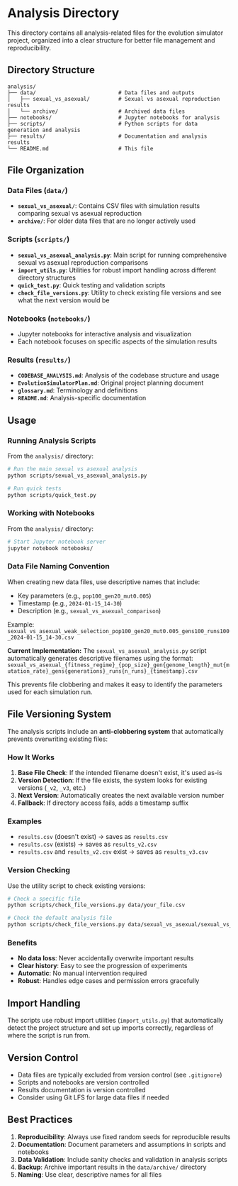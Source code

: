 # Analysis Directory

This directory contains all analysis-related files for the evolution simulator project, organized into a clear structure for better file management and reproducibility.

## Directory Structure

```
analysis/
├── data/                          # Data files and outputs
│   ├── sexual_vs_asexual/         # Sexual vs asexual reproduction results
│   └── archive/                   # Archived data files
├── notebooks/                     # Jupyter notebooks for analysis
├── scripts/                       # Python scripts for data generation and analysis
├── results/                       # Documentation and analysis results
└── README.md                      # This file
```

## File Organization

### Data Files (`data/`)
- **`sexual_vs_asexual/`**: Contains CSV files with simulation results comparing sexual vs asexual reproduction
- **`archive/`**: For older data files that are no longer actively used

### Scripts (`scripts/`)
- **`sexual_vs_asexual_analysis.py`**: Main script for running comprehensive sexual vs asexual reproduction comparisons
- **`import_utils.py`**: Utilities for robust import handling across different directory structures
- **`quick_test.py`**: Quick testing and validation scripts
- **`check_file_versions.py`**: Utility to check existing file versions and see what the next version would be

### Notebooks (`notebooks/`)
- Jupyter notebooks for interactive analysis and visualization
- Each notebook focuses on specific aspects of the simulation results

### Results (`results/`)
- **`CODEBASE_ANALYSIS.md`**: Analysis of the codebase structure and usage
- **`EvolutionSimulatorPlan.md`**: Original project planning document
- **`glossary.md`**: Terminology and definitions
- **`README.md`**: Analysis-specific documentation

## Usage

### Running Analysis Scripts
From the `analysis/` directory:
```bash
# Run the main sexual vs asexual analysis
python scripts/sexual_vs_asexual_analysis.py

# Run quick tests
python scripts/quick_test.py
```

### Working with Notebooks
From the `analysis/` directory:
```bash
# Start Jupyter notebook server
jupyter notebook notebooks/
```

### Data File Naming Convention
When creating new data files, use descriptive names that include:
- Key parameters (e.g., `pop100_gen20_mut0.005`)
- Timestamp (e.g., `2024-01-15_14-30`)
- Description (e.g., `sexual_vs_asexual_comparison`)

Example: `sexual_vs_asexual_weak_selection_pop100_gen20_mut0.005_gens100_runs100_2024-01-15_14-30.csv`

**Current Implementation:**
The `sexual_vs_asexual_analysis.py` script automatically generates descriptive filenames using the format:
`sexual_vs_asexual_{fitness_regime}_{pop_size}_gen{genome_length}_mut{mutation_rate}_gens{generations}_runs{n_runs}_{timestamp}.csv`

This prevents file clobbering and makes it easy to identify the parameters used for each simulation run.

## File Versioning System

The analysis scripts include an **anti-clobbering system** that automatically prevents overwriting existing files:

### How It Works
1. **Base File Check**: If the intended filename doesn't exist, it's used as-is
2. **Version Detection**: If the file exists, the system looks for existing versions (`_v2`, `_v3`, etc.)
3. **Next Version**: Automatically creates the next available version number
4. **Fallback**: If directory access fails, adds a timestamp suffix

### Examples
- `results.csv` (doesn't exist) → saves as `results.csv`
- `results.csv` (exists) → saves as `results_v2.csv`
- `results.csv` and `results_v2.csv` exist → saves as `results_v3.csv`

### Version Checking
Use the utility script to check existing versions:
```bash
# Check a specific file
python scripts/check_file_versions.py data/your_file.csv

# Check the default analysis file
python scripts/check_file_versions.py data/sexual_vs_asexual/sexual_vs_asexual_results.csv
```

### Benefits
- **No data loss**: Never accidentally overwrite important results
- **Clear history**: Easy to see the progression of experiments
- **Automatic**: No manual intervention required
- **Robust**: Handles edge cases and permission errors gracefully

## Import Handling

The scripts use robust import utilities (`import_utils.py`) that automatically detect the project structure and set up imports correctly, regardless of where the script is run from.

## Version Control

- Data files are typically excluded from version control (see `.gitignore`)
- Scripts and notebooks are version controlled
- Results documentation is version controlled
- Consider using Git LFS for large data files if needed

## Best Practices

1. **Reproducibility**: Always use fixed random seeds for reproducible results
2. **Documentation**: Document parameters and assumptions in scripts and notebooks
3. **Data Validation**: Include sanity checks and validation in analysis scripts
4. **Backup**: Archive important results in the `data/archive/` directory
5. **Naming**: Use clear, descriptive names for all files 